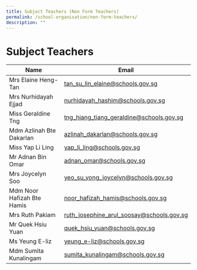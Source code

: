 ```yaml
---
title: Subject Teachers (Non Form Teachers)
permalink: /school-organisation/non-form-teachers/
description: ""
---
```

# **Subject Teachers**

| Name 	| Email 	|
|---	|---	|
| Mrs Elaine Heng-Tan 	| [tan_su_lin_elaine@schools.gov.sg](mailto:tan_su_lin_elaine@schools.gov.sg) 	|
| Mrs Nurhidayah Ejjad 	| [nurhidayah_hashim@schools.gov.sg](mailto:nurhidayah_hashim@schools.gov.sg) 	|
| Miss Geraldine Tng 	| [tng_hiang_tiang_geraldine@schools.gov.sg](mailto:tng_hiang_tiang_geraldine@schools.gov.sg) 	|
| Mdm Azlinah Bte Dakarlan 	| [azlinah_dakarlan@schools.gov.sg](mailto:azlinah_dakarlan@schools.gov.sg) 	|
| Miss Yap Li Ling 	| [yap_li_ling@schools.gov.sg](mailto:yap_li_ling@schools.gov.sg) 	|
| Mr Adnan Bin Omar 	| [adnan_omar@schools.gov.sg](mailto:adnan_omar@schools.gov.sg) 	|
| Mrs Joycelyn Soo 	| [yeo_su_yong_joycelyn@schools.gov.sg](mailto:yeo_su_yong_joycelyn@schools.gov.sg) 	|
| Mdm Noor Hafizah Bte Hamis 	| [noor_hafizah_hamis@schools.gov.sg](mailto:noor_hafizah_hamis@schools.gov.sg) 	|
| Mrs Ruth Pakiam 	| [ruth_josephine_arul_soosay@schools.gov.sg](mailto:ruth_josephine_arul_soosay@schools.gov.sg) 	|
| Mr Quek Hsiu Yuan 	| [quek_hsiu_yuan@schools.gov.sg](mailto:quek_hsiu_yuan@schools.gov.sg) 	|
| Ms Yeung E-liz 	| [yeung_e-liz@schools.gov.sg](mailto:yeung_e-liz@schools.gov.sg) 	|
| Mdm Sumita Kunalingam 	| [sumita_kunalingam@schools.gov.sg](mailto:sumita_kunalingam@schools.gov.sg) 	|
